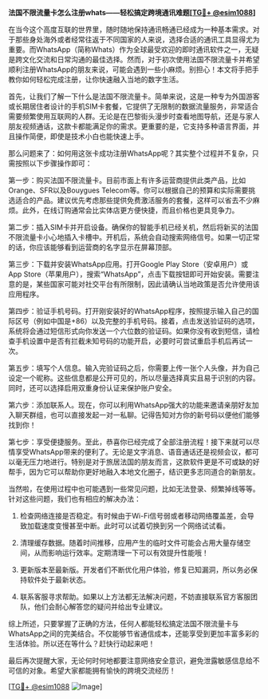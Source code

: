 **法国不限流量卡怎么注册whats——轻松搞定跨境通讯难题[[TG💪+ @esim1088](https://t.me/s/esim1088)]**

在当今这个高度互联的世界里，随时随地保持通讯畅通已经成为一种基本需求。对于那些身处海外或者经常往返于不同国家的人来说，选择合适的通讯工具显得尤为重要。而WhatsApp（简称Whats）作为全球最受欢迎的即时通讯软件之一，无疑是跨文化交流和日常沟通的最佳选择。然而，对于初次使用法国不限流量卡并希望顺利注册WhatsApp的朋友来说，可能会遇到一些小麻烦。别担心！本文将手把手教你如何轻松完成注册，让你快速融入当地的数字生活。

首先，让我们了解一下什么是法国不限流量卡。简单来说，这是一种专为外国游客或长期居住者设计的手机SIM卡套餐，它提供了无限制的数据流量服务，非常适合需要频繁使用互联网的人群。无论是在巴黎街头漫步时查看地图导航，还是与家人朋友视频通话，这款卡都能满足你的需求。更重要的是，它支持多种语言界面，并且操作简便，即使是技术小白也能快速上手。

那么问题来了：如何用这张卡成功注册WhatsApp呢？其实整个过程并不复杂，只需按照以下步骤操作即可：

第一步：购买法国不限流量卡。目前市面上有许多运营商提供此类产品，比如Orange、SFR以及Bouygues Telecom等。你可以根据自己的预算和实际需要挑选适合的产品。建议优先考虑那些提供免费激活服务的套餐，这样可以省去不少麻烦。此外，在线订购通常会比实体店更方便快捷，而且价格也更具竞争力。

第二步：插入SIM卡并开启设备。确保你的智能手机已经关机，然后将新买的法国不限流量卡小心地插入卡槽中。开机后，系统会自动搜索网络信号。如果一切正常的话，你应该能够看到运营商的名字显示在屏幕顶部。

第三步：下载并安装WhatsApp应用。打开Google Play Store（安卓用户）或App Store（苹果用户），搜索“WhatsApp”，点击下载按钮即可开始安装。需要注意的是，某些国家可能对社交平台有所限制，因此请确认当地政策是否允许使用该应用程序。

第四步：验证手机号码。打开刚安装好的WhatsApp程序，按照提示输入自己的国际区号（例如中国是+86）以及完整的手机号码。接着，点击发送验证码的选项，系统将会通过短信形式向你发送一个六位数的验证码。如果你没有收到短信，请检查手机设置中是否有拦截未知号码的功能开启，必要时可尝试重启手机后再试一次。

第五步：填写个人信息。输入完验证码之后，你需要上传一张个人头像，并为自己设定一个昵称。这些信息都是公开可见的，所以尽量选择真实且易于识别的内容。同时，还可以选择启用双重身份认证来保护账户安全。

第六步：添加联系人。现在，你可以利用WhatsApp强大的功能来邀请亲朋好友加入聊天群组，也可以直接发起一对一私聊。记得告知对方你的新号码以便他们能够找到你！

第七步：享受便捷服务。至此，恭喜你已经完成了全部注册流程！接下来就可以尽情享受WhatsApp带来的便利了。无论是文字消息、语音通话还是视频会议，都可以毫无压力地进行。特别是对于旅居法国的朋友而言，这款软件更是不可或缺的好帮手，因为它可以帮助你更好地融入本地文化圈子，结识更多志同道合的新朋友。

当然啦，在使用过程中也可能遇到一些常见问题，比如无法登录、频繁掉线等等。针对这些问题，我们也有相应的解决办法：

1. 检查网络连接是否稳定。有时候由于Wi-Fi信号弱或者移动网络覆盖差，会导致加载速度变慢甚至中断。此时可以试着切换到另一个网络试试看。
   
2. 清理缓存数据。随着时间推移，应用产生的临时文件可能会占用大量存储空间，从而影响运行效率。定期清理一下可以有效提升性能哦！

3. 更新版本至最新版。开发者们不断优化用户体验，修复已知漏洞，所以务必保持软件处于最新状态。

4. 联系客服寻求帮助。如果以上方法都无法解决问题，不妨直接联系官方客服团队，他们会耐心解答您的疑问并给出专业建议。

综上所述，只要掌握了正确的方法，任何人都能轻松搞定法国不限流量卡与WhatsApp之间的完美结合。不仅能够节省通信成本，还能享受到更加丰富多彩的生活体验。所以还在等什么？赶快行动起来吧！

最后再次提醒大家，无论何时何地都要注意网络安全意识，避免泄露敏感信息给不可信的对象。希望大家都能拥有愉快的跨境交流经历！

[[TG💪+ @esim1088](https://t.me/s/esim1088) ![Image](https://i.postimg.cc/4NQfJmqS/Snipaste-2025-05-13-00-14-12.png)]